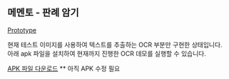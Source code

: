 ## 메멘토 - 판례 암기
[Prototype](https://www.figma.com/proto/PAtCFGzUsNUn2xVA9h49ll/%ED%94%84%EB%A1%9C%ED%86%A0%ED%83%80%EC%9E%85?page-id=241%3A2445&node-id=241%3A2524&viewport=-717%2C2647%2C0.33&scaling=min-zoom&starting-point-node-id=241%3A2524&show-proto-sidebar=1)

현재 테스트 이미지를 사용하여 텍스트를 추출하는 OCR 부분만 구현한 상태입니다.  
아래 apk 파일을 설치하여 현재까지 진행한 OCR 데모를 실행할 수 있습니다.

[APK 파일 다운로드](https://expo.dev/artifacts/eas/mUV7edFmDqooMsU1Y7sL3e.apk)
** 아직 APK 수정 필요 
